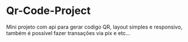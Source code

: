 # Qr-Code-Project
Mini projeto com api para gerar codigo QR, layout simples e responsivo, também é possível fazer transações via pix e etc...
